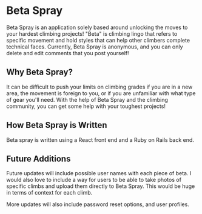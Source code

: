 # Beta Spray
Beta Spray is an application solely based around unlocking the moves to your hardest climbing projects! "Beta" is climbing lingo that refers to specific movement and hold styles that can help other climbers complete technical faces. Currently, Beta Spray is anonymous, and you can only delete and edit comments that you post yourself!

## Why Beta Spray?
It can be difficult to push your limits on climbing grades if you are in a new area, the movement is foreign to you, or if you are unfamiliar with what type of gear you'll need. With the help of Beta Spray and the climbing community, you can get some help with your toughest projects!

## How Beta Spray is Written
Beta spray is written using a React front end and a Ruby on Rails back end.

## Future Additions
Future updates will include possible user names with each piece of beta. I would also love to include a way for users to be able to take photos of specific climbs and upload them directly to Beta Spray. This would be huge in terms of context for each climb. 

More updates will also include password reset options, and user profiles. 



